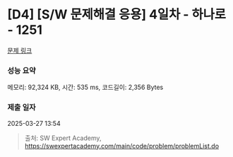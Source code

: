 # [D4] [S/W 문제해결 응용] 4일차 - 하나로 - 1251 

[문제 링크](https://swexpertacademy.com/main/code/problem/problemDetail.do?contestProbId=AV15StKqAQkCFAYD) 

### 성능 요약

메모리: 92,324 KB, 시간: 535 ms, 코드길이: 2,356 Bytes

### 제출 일자

2025-03-27 13:54



> 출처: SW Expert Academy, https://swexpertacademy.com/main/code/problem/problemList.do